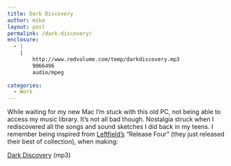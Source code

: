 ```yaml
---
title: Dark Discovery
author: mike
layout: post
permalink: /dark-discovery/
enclosure:
  - |
    |
        http://www.redvolume.com/temp/darkdiscovery.mp3
        9066496
        audio/mpeg
        
categories:
  - Work
---
```

While waiting for my new Mac I&#8217;m stuck with this old PC, not being able to access my music library. It&#8217;s not all bad though. Nostalgia struck when I rediscovered all the songs and sound sketches I did back in my teens. I remember being inspired from [Leftfield&#8217;s][1] &#8220;Release Four&#8221; (they just released their best of collection), when making:

[Dark Discovery][2] (mp3)

 [1]: http://www.leftfield-online.com/
 [2]: http://www.redvolume.com/temp/darkdiscovery.mp3